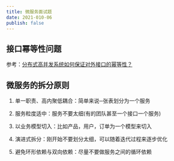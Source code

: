 ```yaml
---
title: 微服务面试题
date: 2021-010-06 
publish: false
---
```


## 接口幂等性问题

参考：[分布式高并发系统如何保证对外接口的幂等性？](https://www.zhihu.com/question/27744795) 



## 微服务的拆分原则

1. 单一职责、高内聚低耦合：简单来说─张表划分为一个服务

2. 服务粒度适中：服务不要太细(有的团队甚至一个接口一个服务)

3. 以业务模型切入：比如产品，用户，订单为一个模型来切入

4. 演进式拆分：刚开始不要划分太细，可以随着迭代过程来逐步优化

5. 避免环形依赖与双向依赖：尽量不要做服务之间的循环依赖

